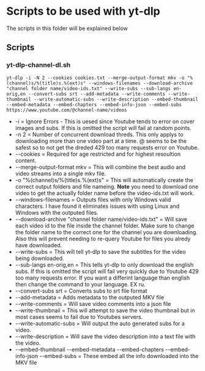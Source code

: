 # Scripts to be used with yt-dlp
The scripts in this folder will be explained below

## Scripts

### yt-dlp-channel-dl.sh

`yt-dlp -i -N 2 --cookies cookies.txt --merge-output-format mkv -o "%(channel)s/%(title)s.%(ext)s" --windows-filenames --download-archive "channel folder name/video-ids.txt" --write-subs --sub-langs en-orig,en --convert-subs srt --add-metadata --write-comments --write-thumbnail --write-automatic-subs --write-description --embed-thumbnail --embed-metadata --embed-chapters --embed-info-json --embed-subs https://www.youtube.com/@channel-name/videos`

- -i = Ignore Errors - This is uesed since Youtube tends to error on cover images and subs. If this is omitted the script will fail at random points.
- -n 2 = Number of concurrent download threds. This only applys to downloading more than one video part at a time. @ seems to be the safest so to not get the dreded 429 too many requests error on Youtube.
- --cookies = Required for age restricted and for highest resoultion content.
- --merge-output-format mkv = This will combine the best audio and video streams into a single mkv file.
- -o "%(channel)s/%(title)s.%(ext)s" = This will automatically create the correct output folders and file nameing. **Note** you need to download one video to get the actually folder name before the video-ids.txt will work.
- --windows-filenames = Outputs files with only Windows valid characters. I have found it eliminates issues with using Linux and Windows with the outputed files.
- --download-archive "channel folder name/video-ids.txt" = Will save each video id to the file inside the channel folder. Make sure to change the folder name to the correct one for the channel you are downloading. Also this will prevent needing to re-query Youtube for files you alredy have downloaded.
- --write-subs = This will tell yt-dlp to save the subtitles for the video being downloaded.
- --sub-langs en-orig,en = This tells yt-dlp to only download the english subs. If this is omitted the script will fail very quickly due to Youtube 429 too many requests error. If you want a differint language than english then change the command to your language. EX ru.
- --convert-subs srt = Converts subs to srt file format
- --add-metadata = Adds metadata to the outputed MKV file
- --write-comments = Will save video comments into a json file
- --write-thumbnail = This will attempt to save the video thumbnail but in most cases seems to fail due to Youtubes servers.
- --write-automatic-subs = Will output the auto generated subs for a video.
- --write-description = Will save the video description into a text file with the video.
- --embed-thumbnail --embed-metadata --embed-chapters --embed-info-json --embed-subs = These embed all the info downloaded into the MKV file
